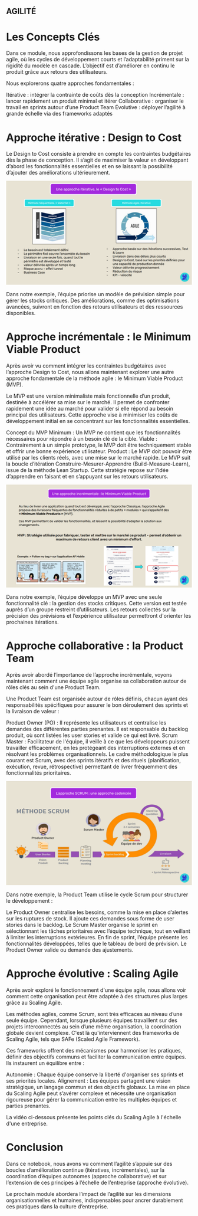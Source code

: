 ## AGILITÉ

# Les Concepts Clés

Dans ce module, nous approfondissons les bases de la gestion de projet agile, où les cycles de développement courts et l’adaptabilité priment sur la rigidité du modèle en cascade. L’objectif est d’améliorer en continu le produit grâce aux retours des utilisateurs.

Nous explorerons quatre approches fondamentales :

Itérative : intégrer la contrainte de coûts dès la conception
Incrémentale : lancer rapidement un produit minimal et itérer
Collaborative : organiser le travail en sprints autour d’une Product Team
Évolutive : déployer l’agilité à grande échelle via des frameworks adaptés

# Approche itérative : Design to Cost

Le Design to Cost consiste à prendre en compte les contraintes budgétaires dès la phase de conception. Il s’agit de maximiser la valeur en développant d’abord les fonctionnalités essentielles et en se laissant la possibilité d’ajouter des améliorations ultérieurement.

<img src="pictures/design_to_cost.png">

Dans notre exemple, l’équipe priorise un modèle de prévision simple pour gérer les stocks critiques. Des améliorations, comme des optimisations avancées, suivront en fonction des retours utilisateurs et des ressources disponibles.

# Approche incrémentale : le Minimum Viable Product

Après avoir vu comment intégrer les contraintes budgétaires avec l’approche Design to Cost, nous allons maintenant explorer une autre approche fondamentale de la méthode agile : le Minimum Viable Product (MVP).

Le MVP est une version minimaliste mais fonctionnelle d’un produit, destinée à accélérer sa mise sur le marché. Il permet de confronter rapidement une idée au marché pour valider si elle répond au besoin principal des utilisateurs. Cette approche vise à minimiser les coûts de développement initial en se concentrant sur les fonctionnalités essentielles.

Concept du MVP
Minimum : Un MVP ne contient que les fonctionnalités nécessaires pour répondre à un besoin clé de la cible.
Viable : Contrairement à un simple prototype, le MVP doit être techniquement stable et offrir une bonne expérience utilisateur.
Product : Le MVP doit pouvoir être utilisé par les clients réels, avec une mise sur le marché rapide.
Le MVP suit la boucle d’itération Construire-Mesurer-Apprendre (Build-Measure-Learn), issue de la méthode Lean Startup. Cette stratégie repose sur l’idée d’apprendre en faisant et en s’appuyant sur les retours utilisateurs.

<img src="pictures/MVP.png">

Dans notre exemple, l’équipe développe un MVP avec une seule fonctionnalité clé : la gestion des stocks critiques. Cette version est testée auprès d’un groupe restreint d’utilisateurs. Les retours collectés sur la précision des prévisions et l’expérience utilisateur permettront d'orienter les prochaines itérations.

# Approche collaborative : la Product Team

Après avoir abordé l’importance de l’approche incrémentale, voyons maintenant comment une équipe agile organise sa collaboration autour de rôles clés au sein d'une Product Team.

Une Product Team est organisée autour de rôles définis, chacun ayant des responsabilités spécifiques pour assurer le bon déroulement des sprints et la livraison de valeur :

Product Owner (PO) : Il représente les utilisateurs et centralise les demandes des différentes parties prenantes. Il est responsable du backlog produit, où sont listées les user stories et valide ce qui est livré.
Scrum Master : Facilitateur de l'équipe, il veille à ce que les développeurs puissent travailler efficacement, en les protégeant des interruptions externes et en résolvant les problèmes organisationnels.
Le cadre méthodologique le plus courant est Scrum, avec des sprints itératifs et des rituels (planification, exécution, revue, rétrospective) permettant de livrer fréquemment des fonctionnalités prioritaires.

<img src="pictures/SCRUM.png">

Dans notre exemple, la Product Team utilise le cycle Scrum pour structurer le développement :

Le Product Owner centralise les besoins, comme la mise en place d’alertes sur les ruptures de stock. Il ajoute ces demandes sous forme de user stories dans le backlog.
Le Scrum Master organise le sprint en sélectionnant les tâches prioritaires avec l’équipe technique, tout en veillant à limiter les interruptions extérieures.
En fin de sprint, l’équipe présente les fonctionnalités développées, telles que le tableau de bord de prévision. Le Product Owner valide ou demande des ajustements.

# Approche évolutive : Scaling Agile

Après avoir exploré le fonctionnement d'une équipe agile, nous allons voir comment cette organisation peut être adaptée à des structures plus larges grâce au Scaling Agile.

Les méthodes agiles, comme Scrum, sont très efficaces au niveau d’une seule équipe. Cependant, lorsque plusieurs équipes travaillent sur des projets interconnectés au sein d’une même organisation, la coordination globale devient complexe. C'est là qu'interviennent des frameworks de Scaling Agile, tels que SAFe (Scaled Agile Framework).

Ces frameworks offrent des mécanismes pour harmoniser les pratiques, définir des objectifs communs et faciliter la communication entre équipes. Ils instaurent un équilibre entre :

Autonomie : Chaque équipe conserve la liberté d'organiser ses sprints et ses priorités locales.
Alignement : Les équipes partagent une vision stratégique, un langage commun et des objectifs globaux.
La mise en place du Scaling Agile peut s’avérer complexe et nécessite une organisation rigoureuse pour gérer la communication entre les multiples équipes et parties prenantes.

La vidéo ci-dessous présente les points clés du Scaling Agile à l'échelle d'une entreprise.

# Conclusion

Dans ce notebook, nous avons vu comment l’agilité s’appuie sur des boucles d’amélioration continue (itératives, incrémentales), sur la coordination d’équipes autonomes (approche collaborative) et sur l’extension de ces principes à l’échelle de l’entreprise (approche évolutive).

Le prochain module abordera l’impact de l’agilité sur les dimensions organisationnelles et humaines, indispensables pour ancrer durablement ces pratiques dans la culture d’entreprise.
